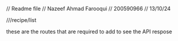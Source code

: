 // Readme file 
// Nazeef Ahmad Farooqui
// 200590966
// 13/10/24


///recipe/list

these are the routes that are required to add to see the API respose